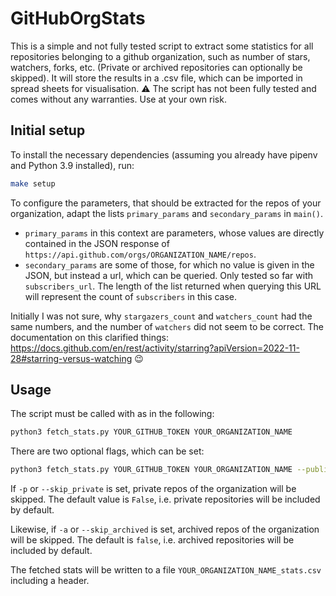 # GitHubOrgStats

This is a simple and not fully tested script to extract some statistics for all repositories
belonging to a github organization, such as number of stars, watchers, forks, etc.
(Private or archived repositories can optionally be skipped).
It will store the results in a .csv file, which can be imported in spread sheets for visualisation.
:warning: The script has not been fully tested and comes without any warranties. Use at your own
risk.

## Initial setup

To install the necessary dependencies (assuming you already have pipenv and Python 3.9 installed),
run:

```bash
make setup
```

To configure the parameters, that should be extracted for the repos of your organization, adapt the
lists `primary_params` and `secondary_params` in `main()`.

- `primary_params` in this context are parameters, whose values are directly contained in the JSON
response of `https://api.github.com/orgs/ORGANIZATION_NAME/repos`.
- `secondary_params` are some of those, for which no value is given in the JSON, but instead a url, which
can be queried. Only tested so far with `subscribers_url`. The length of the list returned when querying this URL will
represent the count of `subscribers` in this case.

Initially I was not sure, why `stargazers_count` and `watchers_count` had the same numbers, and the
number of `watchers` did not seem to be correct. The documentation on this clarified things:
https://docs.github.com/en/rest/activity/starring?apiVersion=2022-11-28#starring-versus-watching :wink:

## Usage

The script must be called with as in the following:

```bash
python3 fetch_stats.py YOUR_GITHUB_TOKEN YOUR_ORGANIZATION_NAME
```

There are two optional flags, which can be set:

```bash
python3 fetch_stats.py YOUR_GITHUB_TOKEN YOUR_ORGANIZATION_NAME --public_only --non_archived_only
```

If `-p` or `--skip_private` is set, private repos of the organization will be skipped. The default
value is `False`, i.e. private repositories will be included by default.

Likewise, if `-a` or `--skip_archived` is set, archived repos of the organization will be skipped.
The default is `false`, i.e. archived repositories will be included by default.

The fetched stats will be written to a file `YOUR_ORGANIZATION_NAME_stats.csv` including a header.
